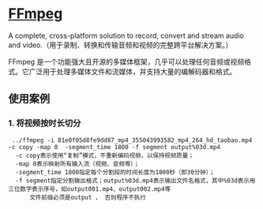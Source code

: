 # [FFmpeg](https://ffmpeg.org/ffmpeg.html#Video-Options)
A complete, cross-platform solution to record, convert and stream audio and video.（用于录制、转换和传输音频和视频的完整跨平台解决方案。）

FFmpeg 是一个功能强大且开源的多媒体框架，几乎可以处理任何音频或视频格式。它广泛用于处理多媒体文件和流媒体，并支持大量的编解码器和格式。

## 使用案例
### 1. 将视频按时长切分
```shell
 ../ffmpeg -i 81e0f05d8fe9dd87_mp4_355043993582_mp4_264_hd_taobao.mp4 -c copy -map 0  -segment_time 1800 -f segment output%03d.mp4 
  -c copy表示使用“复制”模式，不重新编码视频，以保持视频质量；
  -map 0表示映射所有输入流（视频、音频等）；
  -segment_time 1800指定每个分割段的时间长度为1800秒（即30分钟）；
  -f segment指定分割输出格式；output%03d.mp4表示输出文件名格式，其中%03d表示用三位数字表示序号，如output001.mp4、output002.mp4等
 ‌     文件前缀必须是output ， 否则程序不执行
```
